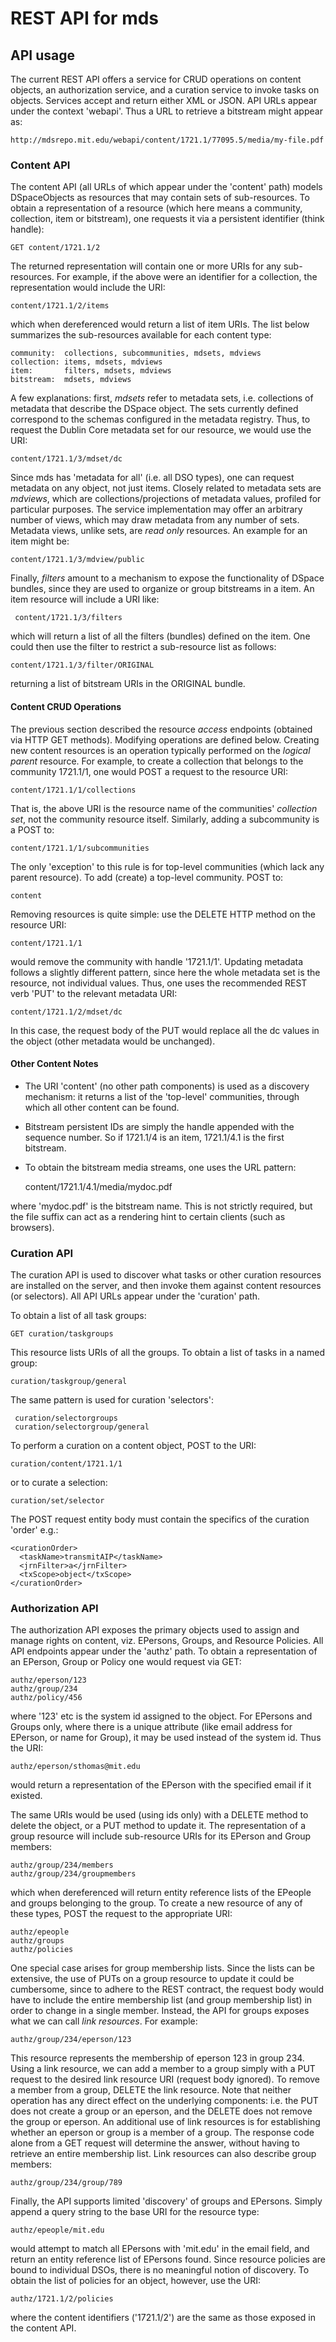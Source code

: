 # REST API for mds #

## API usage ##

The current REST API offers a service for CRUD operations on content objects, an authorization service, and a curation service to invoke tasks on objects.
Services accept and return either XML or JSON. API URLs appear under the context 'webapi'. 
Thus a URL to retrieve a bitstream might appear as:

    http://mdsrepo.mit.edu/webapi/content/1721.1/77095.5/media/my-file.pdf

### Content API ###

The content API (all URLs of which appear under the 'content' path) models DSpaceObjects as
resources that may contain sets of sub-resources. To obtain a representation of a resource (which here means a community,
collection, item or bitstream), one requests it via a persistent identifier (think handle):

    GET content/1721.1/2

The returned representation will contain one or more URIs for any sub-resources. For example, if the
above were an identifier for a collection, the representation would include the URI:

    content/1721.1/2/items

which when dereferenced would return a list of item URIs. The list below summarizes the sub-resources
available for each content type:

    community:  collections, subcommunities, mdsets, mdviews
    collection: items, mdsets, mdviews
    item:       filters, mdsets, mdviews
    bitstream:  mdsets, mdviews

A few explanations: first, _mdsets_ refer to metadata sets, i.e. collections of metadata that describe the
DSpace object. The sets currently defined correspond to the schemas configured in the metadata registry. Thus,
to request the Dublin Core metadata set for our resource, we would use the URI:

    content/1721.1/3/mdset/dc

Since mds has 'metadata for all' (i.e. all DSO types), one can request metadata on any object, not just items.
Closely related to metadata sets are _mdviews_, which are collections/projections of metadata values, profiled for particular purposes.
The service implementation may offer an arbitrary number of views, which may draw metadata from any number of sets. Metadata views,
unlike sets, are _read only_ resources. An example for an item might be:

    content/1721.1/3/mdview/public

Finally, _filters_ amount to a mechanism to expose the functionality of DSpace bundles, since they are used to
organize or group bitstreams in a item. An item resource will include a URI like:

     content/1721.1/3/filters

which will return a list of all the filters (bundles) defined on the item. One could then use the filter to restrict
a sub-resource list as follows:

    content/1721.1/3/filter/ORIGINAL

returning a list of bitstream URIs in the ORIGINAL bundle.

#### Content CRUD Operations ####

The previous section described the resource _access_ endpoints (obtained via HTTP GET methods). Modifying operations are defined below.
Creating new content resources is an operation typically performed on the _logical parent_ resource. For example, to create a collection that belongs to
the community 1721.1/1, one would POST a request to the resource URI:

    content/1721.1/1/collections

That is, the above URI is the resource name of the communities' _collection set_, not the community resource itself. Similarly,
adding a subcommunity is a POST to:

    content/1721.1/1/subcommunities

The only 'exception' to this rule is for top-level communities (which lack any parent resource). To add (create) a top-level community. POST to:

    content

Removing resources is quite simple: use the DELETE HTTP method on the resource URI:

    content/1721.1/1

would remove the community with handle '1721.1/1'. Updating metadata follows a slightly different pattern, since here the whole metadata set is the resource, not
individual values. Thus, one uses the recommended REST verb 'PUT' to the relevant metadata URI:

    content/1721.1/2/mdset/dc

In this case, the request body of the PUT would replace all the dc values in the object (other metadata would be unchanged).

#### Other Content Notes ####

* The URI 'content' (no other path components) is used as a discovery mechanism: it returns a list of the 'top-level' communities,
through which all other content can be found.

* Bitstream persistent IDs are simply the handle appended with the sequence number. So if 1721.1/4 is an item, 1721.1/4.1
is the first bitstream.

* To obtain the bitstream media streams, one uses the URL pattern:

    content/1721.1/4.1/media/mydoc.pdf

where 'mydoc.pdf' is the bitstream name. This is not strictly required, but the file suffix can act as a rendering hint to
certain clients (such as browsers).


### Curation API ###

The curation API is used to discover what tasks or other curation resources are installed on the server, and then invoke them
against content resources (or selectors). All API URLs appear under the 'curation' path.

To obtain a list of all task groups:

    GET curation/taskgroups

This resource lists URIs of all the groups. To obtain a list of tasks in a named group:

    curation/taskgroup/general

The same pattern is used for curation 'selectors':

     curation/selectorgroups
     curation/selectorgroup/general

To perform a curation on a content object, POST to the URI:

    curation/content/1721.1/1

or to curate a selection:

    curation/set/selector

The POST request entity body must contain the specifics of the curation 'order' e.g.:

    <curationOrder>
      <taskName>transmitAIP</taskName>
      <jrnFilter>a</jrnFilter>
      <txScope>object</txScope>
    </curationOrder>

### Authorization API ###

The authorization API exposes the primary objects used to assign and manage rights on content, viz. EPersons, Groups, and Resource Policies.
All API endpoints appear under the 'authz' path. To obtain a representation of an EPerson, Group or Policy one would request via GET:

    authz/eperson/123
    authz/group/234
    authz/policy/456

where '123' etc is the system id assigned to the object. For EPersons and Groups only, where there is a unique attribute (like email address for EPerson, or name for Group), it may be used instead of the system id. Thus the URI:

    authz/eperson/sthomas@mit.edu

would return a representation of the EPerson with the specified email if it existed.

The same URIs would be used (using ids only) with a DELETE method to delete the object, or a PUT method to update it.
The representation of a group resource  will include sub-resource URIs for its EPerson and Group members:

    authz/group/234/members
    authz/group/234/groupmembers

which when dereferenced will return entity reference lists of the EPeople and groups belonging to the group.
To create a new resource of any of these types, POST the request to the appropriate URI:

    authz/epeople
    authz/groups
    authz/policies

One special case arises for group membership lists. Since the lists can be extensive, the use of PUTs on a group resource to update it could be cumbersome, since to
adhere to the REST contract, the request body would have to include the entire membership list (and group membership list) in order to change in a single member.
Instead, the API for groups exposes what we can call _link resources_. For example:

    authz/group/234/eperson/123

This resource represents the membership of eperson 123 in group 234. Using a link resource, we can add a member to a group simply with a PUT request to the 
desired link resource URI (request body ignored). To remove a member from a group, DELETE the link resource. Note that neither operation has any direct effect on the underlying components: i.e. the PUT does not create a group or an eperson, and the DELETE does not remove the group or eperson. An additional use of link resources is for establishing whether an eperson or group is a member of a group. The response code alone from a GET request will determine the answer, without having to retrieve an entire membership list. Link resources can also describe group members:

    authz/group/234/group/789

Finally, the API supports limited 'discovery' of groups and EPersons. Simply append a query string to the base URI for the resource type:

    authz/epeople/mit.edu

would attempt to match all EPersons with 'mit.edu' in the email field, and return an entity reference list of EPersons found. Since resource policies are bound
to individual DSOs, there is no meaningful notion of discovery. To obtain the list of policies for an object, however, use the URI:

    authz/1721.1/2/policies

where the content identifiers ('1721.1/2') are the same as those exposed in the content API.










